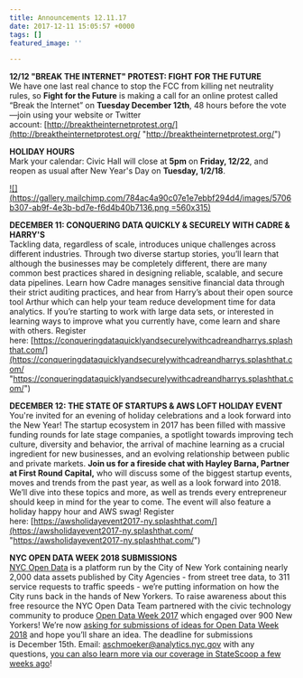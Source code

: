 ```yaml
---
title: Announcements 12.11.17
date: 2017-12-11 15:05:57 +0000
tags: []
featured_image: ''

---
```

**12/12 "BREAK THE INTERNET" PROTEST: FIGHT FOR THE FUTURE**  
We have one last real chance to stop the FCC from killing net neutrality rules, so **Fight for the Future** is making a call for an online protest called “Break the Internet” on **Tuesday December 12th**, 48 hours before the vote—join using your website or Twitter account: [http://breaktheinternetprotest.org/](http://breaktheinternetprotest.org/ "http://breaktheinternetprotest.org/")  
  
**HOLIDAY HOURS**   
Mark your calendar: Civic Hall will close at **5pm** on **Friday, 12/22**, and reopen as usual after New Year's Day on **Tuesday, 1/2/18**.

  
[![](https://gallery.mailchimp.com/784ac4a90c07e1e7ebbf294d4/images/5706b307-ab9f-4e3b-bd7e-f6d4b40b7136.png =560x315)](https://civichall.org/programs/)

**DECEMBER 11: CONQUERING DATA QUICKLY & SECURELY WITH CADRE & HARRY'S**    
Tackling data, regardless of scale, introduces unique challenges across different industries. Through two diverse startup stories, you’ll learn that although the businesses may be completely different, there are many common best practices shared in designing reliable, scalable, and secure data pipelines. Learn how Cadre manages sensitive financial data through their strict auditing practices, and hear from Harry’s about their open source tool Arthur which can help your team reduce development time for data analytics. If you’re starting to work with large data sets, or interested in learning ways to improve what you currently have, come learn and share with others. Register here: [https://conqueringdataquicklyandsecurelywithcadreandharrys.splashthat.com/](https://conqueringdataquicklyandsecurelywithcadreandharrys.splashthat.com/ "https://conqueringdataquicklyandsecurelywithcadreandharrys.splashthat.com/")  
  
**DECEMBER 12: THE STATE OF STARTUPS & AWS LOFT HOLIDAY EVENT**  
You're invited for an evening of holiday celebrations and a look forward into the New Year! The startup ecosystem in 2017 has been filled with massive funding rounds for late stage companies, a spotlight towards improving tech culture, diversity and behavior, the arrival of machine learning as a crucial ingredient for new businesses, and an evolving relationship between public and private markets. **Join us for a fireside chat with Hayley Barna, Partner at First Round Capital,** who will discuss some of the biggest startup events, moves and trends from the past year, as well as a look forward into 2018. We’ll dive into these topics and more, as well as trends every entrepreneur should keep in mind for the year to come. The event will also feature a holiday happy hour and AWS swag! Register here: [https://awsholidayevent2017-ny.splashthat.com/](https://awsholidayevent2017-ny.splashthat.com/ "https://awsholidayevent2017-ny.splashthat.com/")  
  
**NYC OPEN DATA WEEK 2018 SUBMISSIONS**  
[NYC Open Data](https://opendata.cityofnewyork.us/) is a platform run by the City of New York containing nearly 2,000 data assets published by City Agencies - from street tree data, to 311 service requests to traffic speeds - we’re putting information on how the City runs back in the hands of New Yorkers. To raise awareness about this free resource the NYC Open Data Team partnered with the civic technology community to produce [Open Data Week 2017](https://www.open-data.nyc/) which engaged over 900 New Yorkers! We’re now [asking for submissions of ideas for Open Data Week 2018](http://bit.ly/ODW18) and hope you’ll share an idea. The deadline for submissions is December 15th. Email: [aschmoeker@analytics.nyc.gov](mailto:aschmoeker@analytics.nyc.gov) with any questions, [you can also learn more via our coverage in StateScoop a few weeks ago](http://statescoop.com/as-outreach-efforts-mature-nyc-announces-open-data-week-2018)!